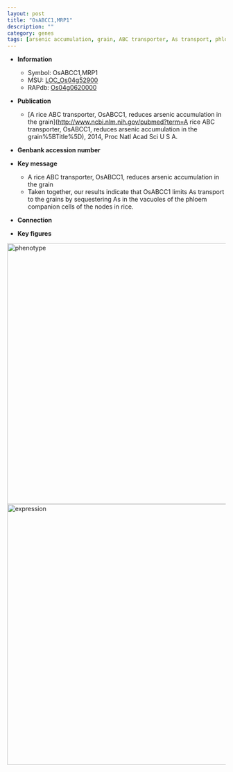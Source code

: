 ```yaml
---
layout: post
title: "OsABCC1,MRP1"
description: ""
category: genes
tags: [arsenic accumulation, grain, ABC transporter, As transport, phloem]
---
```


* **Information**  
    + Symbol: OsABCC1,MRP1  
    + MSU: [LOC_Os04g52900](http://rice.plantbiology.msu.edu/cgi-bin/ORF_infopage.cgi?orf=LOC_Os04g52900)  
    + RAPdb: [Os04g0620000](http://rapdb.dna.affrc.go.jp/viewer/gbrowse_details/irgsp1?name=Os04g0620000)  

* **Publication**  
    + [A rice ABC transporter, OsABCC1, reduces arsenic accumulation in the grain](http://www.ncbi.nlm.nih.gov/pubmed?term=A rice ABC transporter, OsABCC1, reduces arsenic accumulation in the grain%5BTitle%5D), 2014, Proc Natl Acad Sci U S A.

* **Genbank accession number**  

* **Key message**  
    + A rice ABC transporter, OsABCC1, reduces arsenic accumulation in the grain
    + Taken together, our results indicate that OsABCC1 limits As transport to the grains by sequestering As in the vacuoles of the phloem companion cells of the nodes in rice.

* **Connection**  

* **Key figures**  
<img src="https://funricegenes.github.io/images/OsABCC1.pheno.png" alt="phenotype"  style="width: 600px;"/>

<img src="https://funricegenes.github.io/images/OsABCC1.exp.png" alt="expression"  style="width: 600px;"/>


